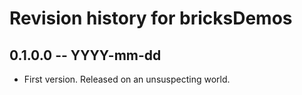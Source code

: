 # Revision history for bricksDemos

## 0.1.0.0 -- YYYY-mm-dd

* First version. Released on an unsuspecting world.

